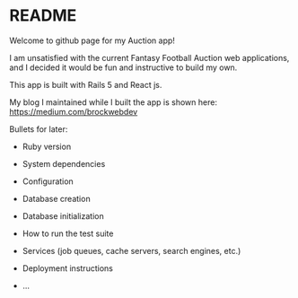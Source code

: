 # README

Welcome to github page for my Auction app!

I am unsatisfied with the current Fantasy Football Auction web applications, and I decided it would be fun and instructive to build my own.

This app is built with Rails 5 and React js.

My blog I maintained while I built the app is shown here:
https://medium.com/brockwebdev



Bullets for later:

* Ruby version

* System dependencies

* Configuration

* Database creation

* Database initialization

* How to run the test suite

* Services (job queues, cache servers, search engines, etc.)

* Deployment instructions

* ...
